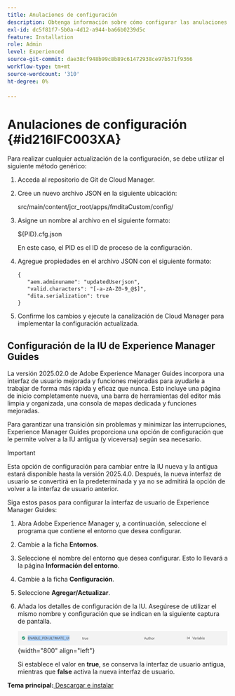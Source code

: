 ```yaml
---
title: Anulaciones de configuración
description: Obtenga información sobre cómo configurar las anulaciones de configuración
exl-id: dc5f81f7-5b0a-4d12-a944-ba66b0239d5c
feature: Installation
role: Admin
level: Experienced
source-git-commit: dae38cf948b99c8b89c61472938ce97b571f9366
workflow-type: tm+mt
source-wordcount: '310'
ht-degree: 0%

---
```


# Anulaciones de configuración {#id216IFC003XA}

Para realizar cualquier actualización de la configuración, se debe utilizar el siguiente método genérico:

1. Acceda al repositorio de Git de Cloud Manager.

1. Cree un nuevo archivo JSON en la siguiente ubicación:

   src/main/content/jcr\_root/apps/fmditaCustom/config/

1. Asigne un nombre al archivo en el siguiente formato:

   $\{PID\}.cfg.json

   En este caso, el PID es el ID de proceso de la configuración.

1. Agregue propiedades en el archivo JSON con el siguiente formato:

   ```
   {
      "aem.adminuname": "updatedUserjson",
      "valid.characters": "[-a-zA-Z0-9_@$]",
      "dita.serialization": true
   }
   ```

1. Confirme los cambios y ejecute la canalización de Cloud Manager para implementar la configuración actualizada.

## Configuración de la IU de Experience Manager Guides

La versión 2025.02.0 de Adobe Experience Manager Guides incorpora una interfaz de usuario mejorada y funciones mejoradas para ayudarle a trabajar de forma más rápida y eficaz que nunca. Esto incluye una página de inicio completamente nueva, una barra de herramientas del editor más limpia y organizada, una consola de mapas dedicada y funciones mejoradas.

Para garantizar una transición sin problemas y minimizar las interrupciones, Experience Manager Guides proporciona una opción de configuración que le permite volver a la IU antigua (y viceversa) según sea necesario.

>[!IMPORTANT]
>
> Esta opción de configuración para cambiar entre la IU nueva y la antigua estará disponible hasta la versión 2025.4.0. Después, la nueva interfaz de usuario se convertirá en la predeterminada y ya no se admitirá la opción de volver a la interfaz de usuario anterior.

Siga estos pasos para configurar la interfaz de usuario de Experience Manager Guides:

1. Abra Adobe Experience Manager y, a continuación, seleccione el programa que contiene el entorno que desea configurar.
2. Cambie a la ficha **Entornos**.
3. Seleccione el nombre del entorno que desea configurar. Esto lo llevará a la página **Información del entorno**.
4. Cambie a la ficha **Configuración**.
5. Seleccione **Agregar/Actualizar**.
6. Añada los detalles de configuración de la IU. Asegúrese de utilizar el mismo nombre y configuración que se indican en la siguiente captura de pantalla.

   ![](assets/enable-penultimate-ui.png){width="800" align="left"}

   Si establece el valor en **true**, se conserva la interfaz de usuario antigua, mientras que **false** activa la nueva interfaz de usuario.



**Tema principal:**[ Descargar e instalar](download-install.md)
